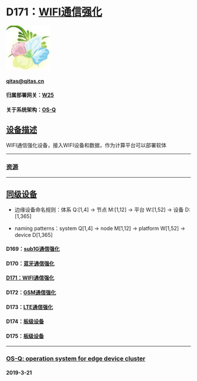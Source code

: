 ﻿# D171：[WIFI通信强化](https://github.com/OS-Q/D171)

[![sites](OS-Q/OS-Q.png)](http://www.OS-Q.com)

####  qitas@qitas.cn

#### 归属部署网关：[W25](https://github.com/OS-Q/W25)

#### 关于系统架构：[OS-Q](https://github.com/OS-Q/OS-Q)

## [设备描述](https://github.com/OS-Q/D171/wiki) 

WIFI通信强化设备，接入WIFI设备和数据，作为计算平台可以部署软体

---

### [资源](OS-Q/)



---



## [同级设备](https://github.com/OS-Q/W25/wiki)

- 边缘设备命名规则：体系 Q:[1,4] -> 节点 M:[1,12] -> 平台 W:[1,52] -> 设备 D:[1,365]

- naming patterns：system Q[1,4] -> node M[1,12] -> platform W[1,52] -> device D[1,365]

#### D169：[sub1G通信强化](https://github.com/OS-Q/D169)



#### D170：[蓝牙通信强化](https://github.com/OS-Q/D170)



#### [D171：WIFI通信强化](https://github.com/OS-Q/D171)



#### D172：[GSM通信强化](https://github.com/OS-Q/D172)



#### D173：[LTE通信强化](https://github.com/OS-Q/D173)



#### D174：[板级设备](https://github.com/OS-Q/D174)



#### D175：[板级设备](https://github.com/OS-Q/D175)


---

###  [OS-Q: operation system for edge device cluster](http://www.OS-Q.com)
####  2019-3-21


